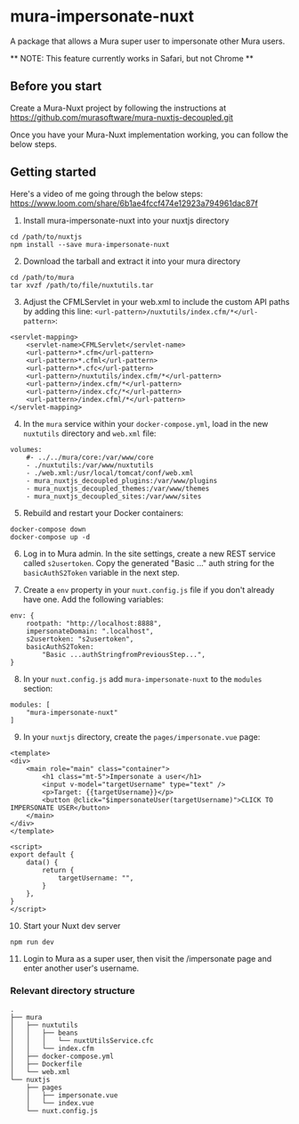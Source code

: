 # mura-impersonate-nuxt
A package that allows a Mura super user to impersonate other Mura users.

** NOTE: This feature currently works in Safari, but not Chrome **
## Before you start
Create a Mura-Nuxt project by following the instructions at https://github.com/murasoftware/mura-nuxtjs-decoupled.git

Once you have your Mura-Nuxt implementation working, you can follow the below steps.

## Getting started
Here's a video of me going through the below steps: https://www.loom.com/share/6b1ae4fccf474e12923a794961dac87f

1. Install mura-impersonate-nuxt into your nuxtjs directory
```
cd /path/to/nuxtjs
npm install --save mura-impersonate-nuxt
```

2. Download the tarball and extract it into your mura directory
```
cd /path/to/mura
tar xvzf /path/to/file/nuxtutils.tar
```

3. Adjust the CFMLServlet in your web.xml to include the custom API paths by adding this line: `<url-pattern>/nuxtutils/index.cfm/*</url-pattern>`:

```
<servlet-mapping>
	<servlet-name>CFMLServlet</servlet-name>
	<url-pattern>*.cfm</url-pattern>
	<url-pattern>*.cfml</url-pattern>
	<url-pattern>*.cfc</url-pattern>
	<url-pattern>/nuxtutils/index.cfm/*</url-pattern>
	<url-pattern>/index.cfm/*</url-pattern>
	<url-pattern>/index.cfc/*</url-pattern>
	<url-pattern>/index.cfml/*</url-pattern>
</servlet-mapping>
```

4. In the `mura` service within your `docker-compose.yml`, load in the new `nuxtutils` directory and `web.xml` file:
```
volumes:
	#- ../../mura/core:/var/www/core
	- ./nuxtutils:/var/www/nuxtutils
	- ./web.xml:/usr/local/tomcat/conf/web.xml
	- mura_nuxtjs_decoupled_plugins:/var/www/plugins
	- mura_nuxtjs_decoupled_themes:/var/www/themes
	- mura_nuxtjs_decoupled_sites:/var/www/sites
```

5. Rebuild and restart your Docker containers:
```
docker-compose down
docker-compose up -d
```

6. Log in to Mura admin. In the site settings, create a new REST service called `s2usertoken`. Copy the generated "Basic ..." auth string for the `basicAuthS2Token` variable in the next step.

7. Create a `env` property in your `nuxt.config.js` file if you don't already have one. Add the following variables:
```
env: {
	rootpath: "http://localhost:8888",
	impersonateDomain: ".localhost",
	s2usertoken: "s2usertoken",
	basicAuthS2Token:
		"Basic ...authStringfromPreviousStep...",
}
```

8. In your `nuxt.config.js` add `mura-impersonate-nuxt` to the `modules` section:
```
modules: [
	"mura-impersonate-nuxt"
]
```

9. In your `nuxtjs` directory, create the `pages/impersonate.vue` page:
``` 
<template>
<div>
	<main role="main" class="container">
		<h1 class="mt-5">Impersonate a user</h1>
		<input v-model="targetUsername" type="text" />
		<p>Target: {{targetUsername}}</p>
		<button @click="$impersonateUser(targetUsername)">CLICK TO IMPERSONATE USER</button>
	</main>
</div>
</template>

<script>
export default {
	data() {
		return {
			targetUsername: "",
		}
	},
}
</script>

```

10. Start your Nuxt dev server
```
npm run dev
```

11. Login to Mura as a super user, then visit the /impersonate page and enter another user's username.

### Relevant directory structure
```
.
├── mura
│   ├── nuxtutils
│   │   ├── beans
│   │   │   └── nuxtUtilsService.cfc
│   │   └── index.cfm
│   ├── docker-compose.yml
│   ├── Dockerfile
│   └── web.xml
└── nuxtjs
    ├── pages
    │   ├── impersonate.vue
    │   └── index.vue
    └── nuxt.config.js
```